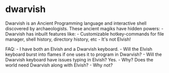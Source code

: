 # dwarvish

Dwarvish is an Ancient Programming language and interactive shell discovered by archaeologists. These ancient magiks have hidden powers:
    - Dwarvish has inbuilt features like:
        - Customizable hotkey-commands for file manager, shell history, 
        directory history, etc
        - It's not Elvish!

FAQ:
    - I have both an Elvish and a Dwarvish keyboard.
        - Will the Elvish keyboard burst into flames if one uses it to program in Dwarvish? 
        - Will the Dwarvish keyboard have issues typing in Elvish? Yes. 
    - Why? Does the world need Dwarvish along with Elvish?
        - Why not? 

